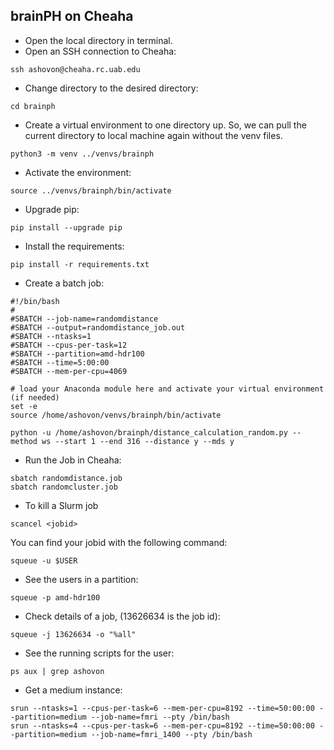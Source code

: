 ## brainPH on Cheaha
- Open the local directory in terminal.
- Open an SSH connection to Cheaha:
```
ssh ashovon@cheaha.rc.uab.edu
```
- Change directory to the desired directory:
```
cd brainph
```
- Create a virtual environment to one directory up. 
So, we can pull the current directory to local machine again without the venv files.
```
python3 -m venv ../venvs/brainph
```
- Activate the environment:
```
source ../venvs/brainph/bin/activate
```
- Upgrade pip:
```
pip install --upgrade pip
```
- Install the requirements:
```
pip install -r requirements.txt
```
- Create a batch job:
```
#!/bin/bash
#
#SBATCH --job-name=randomdistance
#SBATCH --output=randomdistance_job.out
#SBATCH --ntasks=1
#SBATCH --cpus-per-task=12
#SBATCH --partition=amd-hdr100
#SBATCH --time=5:00:00
#SBATCH --mem-per-cpu=4069

# load your Anaconda module here and activate your virtual environment (if needed)
set -e
source /home/ashovon/venvs/brainph/bin/activate

python -u /home/ashovon/brainph/distance_calculation_random.py --method ws --start 1 --end 316 --distance y --mds y
```
- Run the Job in Cheaha:
```
sbatch randomdistance.job
sbatch randomcluster.job
```
- To kill a Slurm job
```
scancel <jobid>
```
You can find your jobid with the following command:
``` 
squeue -u $USER
```
- See the users in a partition:
```
squeue -p amd-hdr100
```
- Check details of a job, (13626634 is the job id):
```
squeue -j 13626634 -o "%all"
```
- See the running scripts for the user:
```
ps aux | grep ashovon
```
- Get a medium instance:
```
srun --ntasks=1 --cpus-per-task=6 --mem-per-cpu=8192 --time=50:00:00 --partition=medium --job-name=fmri --pty /bin/bash
srun --ntasks=4 --cpus-per-task=6 --mem-per-cpu=8192 --time=50:00:00 --partition=medium --job-name=fmri_1400 --pty /bin/bash
```